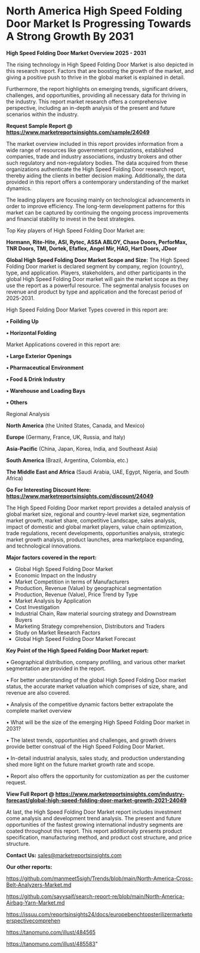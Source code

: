 # North America High Speed Folding Door Market Is Progressing Towards A Strong Growth By 2031

<Strong> High Speed Folding Door Market Overview 2025 - 2031</strong>

The rising technology in High Speed Folding Door Market is also depicted in this research report. Factors that are boosting the growth of the market, and giving a positive push to thrive in the global market is explained in detail.

Furthermore, the report highlights on emerging trends, significant drivers, challenges, and opportunities, providing all necessary data for thriving in the industry. This report market research offers a comprehensive perspective, including an in-depth analysis of the present and future scenarios within the industry.

<strong>Request Sample Report @ <a href=https://www.marketreportsinsights.com/sample/24049>https://www.marketreportsinsights.com/sample/24049</a></strong>

The market overview included in this report provides information from a wide range of resources like government organizations, established companies, trade and industry associations, industry brokers and other such regulatory and non-regulatory bodies. The data acquired from these organizations authenticate the High Speed Folding Door research report, thereby aiding the clients in better decision making. Additionally, the data provided in this report offers a contemporary understanding of the market dynamics.

The leading players are focusing mainly on technological advancements in order to improve efficiency. The long-term development patterns for this market can be captured by continuing the ongoing process improvements and financial stability to invest in the best strategies.

Top Key players of High Speed Folding Door Market are:

<strong>Hormann, Rite-Hite, ASI, Rytec, ASSA ABLOY, Chase Doors, PerforMax, TNR Doors, TMI, Dortek, Efaflex, Angel Mir, HAG, Hart Doors, JDoor</strong>

<strong><b>Global High Speed Folding Door Market Scope and Size:</b></strong>
The High Speed Folding Door market is declared segment by company, region (country), type, and application. Players, stakeholders, and other participants in the global High Speed Folding Door market will gain the market scope as they use the report as a powerful resource. The segmental analysis focuses on revenue and product by type and application and the forecast period of 2025-2031.

High Speed Folding Door Market Types covered in this report are:

<strong>• Foilding Up

• Horizontal Folding</strong>

Market Applications covered in this report are:

<strong>• Large Exterior Openings

• Pharmaceutical Environment

• Food & Drink Industry

• Warehouse and Loading Bays

• Others</strong> 

Regional Analysis

<strong>North America</strong> (the United States, Canada, and Mexico)

<strong>Europe</strong> (Germany, France, UK, Russia, and Italy)

<strong>Asia-Pacific</strong> (China, Japan, Korea, India, and Southeast Asia)

<strong>South America</strong> (Brazil, Argentina, Colombia, etc.)

<strong>The Middle East and Africa</strong> (Saudi Arabia, UAE, Egypt, Nigeria, and South Africa)

<strong>Go For Interesting Discount Here: <a href=https://www.marketreportsinsights.com/discount/24049>https://www.marketreportsinsights.com/discount/24049</a></strong>

The High Speed Folding Door market report provides a detailed analysis of global market size, regional and country-level market size, segmentation market growth, market share, competitive Landscape, sales analysis, impact of domestic and global market players, value chain optimization, trade regulations, recent developments, opportunities analysis, strategic market growth analysis, product launches, area marketplace expanding, and technological innovations.

<strong><b>Major factors covered in the report:</b></strong>
<ul>
  <li>Global High Speed Folding Door Market </li>
  <li>Economic Impact on the Industry</li>
  <li>Market Competition in terms of Manufacturers</li>
  <li>Production, Revenue (Value) by geographical segmentation</li>
  <li>Production, Revenue (Value), Price Trend by Type</li>
  <li>Market Analysis by Application</li>
  <li>Cost Investigation</li>
  <li>Industrial Chain, Raw material sourcing strategy and Downstream Buyers</li>
  <li>Marketing Strategy comprehension, Distributors and Traders</li>
  <li>Study on Market Research Factors</li>
  <li>Global High Speed Folding Door Market Forecast</li>
</ul>

<strong><b>Key Point of the High Speed Folding Door Market report:</b></strong>

• Geographical distribution, company profiling, and various other market segmentation are provided in the report.

• For better understanding of the global High Speed Folding Door market status, the accurate market valuation which comprises of size, share, and revenue are also covered.

• Analysis of the competitive dynamic factors better extrapolate the complete market overview

• What will be the size of the emerging High Speed Folding Door market in 2031?

• The latest trends, opportunities and challenges, and growth drivers provide better construal of the High Speed Folding Door Market.

• In-detail industrial analysis, sales study, and production understanding shed more light on the future market growth rate and scope.

• Report also offers the opportunity for customization as per the customer request.

<strong><b>View Full Report @ <a href=https://www.marketreportsinsights.com/industry-forecast/global-high-speed-folding-door-market-growth-2021-24049>https://www.marketreportsinsights.com/industry-forecast/global-high-speed-folding-door-market-growth-2021-24049</a></b></strong>


At last, the High Speed Folding Door Market report includes investment come analysis and development trend analysis. The present and future opportunities of the fastest growing international industry segments are coated throughout this report. This report additionally presents product specification, manufacturing method, and product cost structure, and price structure.

<strong>Contact Us:</strong>
sales@marketreportsinsights.com

<strong>Our other reports:</strong>

<a href=https://github.com/manmeet5sigh/Trends/blob/main/North-America-Cross-Belt-Analyzers-Market.md>https://github.com/manmeet5sigh/Trends/blob/main/North-America-Cross-Belt-Analyzers-Market.md</a>

<a href=https://github.com/sayysaif/search-report-re/blob/main/North-America-Airbag-Yarn-Market.md>https://github.com/sayysaif/search-report-re/blob/main/North-America-Airbag-Yarn-Market.md</a>

<a href=https://issuu.com/reportsinsights24/docs/europebenchtopsterilizermarketperspectivecomprehen>https://issuu.com/reportsinsights24/docs/europebenchtopsterilizermarketperspectivecomprehen</a>

<a href=https://tanomuno.com/illust/484565>https://tanomuno.com/illust/484565</a>

<a href=https://tanomuno.com/illust/485583>https://tanomuno.com/illust/485583</a>"
